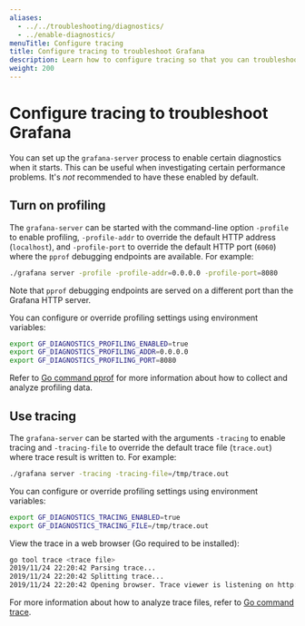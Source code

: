 ```yaml
---
aliases:
  - ../../troubleshooting/diagnostics/
  - ../enable-diagnostics/
menuTitle: Configure tracing
title: Configure tracing to troubleshoot Grafana
description: Learn how to configure tracing so that you can troubleshoot Grafana.
weight: 200
---
```


# Configure tracing to troubleshoot Grafana

You can set up the `grafana-server` process to enable certain diagnostics when it starts. This can be useful
when investigating certain performance problems. It's _not_ recommended to have these enabled by default.

## Turn on profiling

The `grafana-server` can be started with the command-line option `-profile` to enable profiling, `-profile-addr` to override the default HTTP address (`localhost`), and
`-profile-port` to override the default HTTP port (`6060`) where the `pprof` debugging endpoints are available. For example:

```bash
./grafana server -profile -profile-addr=0.0.0.0 -profile-port=8080
```

Note that `pprof` debugging endpoints are served on a different port than the Grafana HTTP server.

You can configure or override profiling settings using environment variables:

```bash
export GF_DIAGNOSTICS_PROFILING_ENABLED=true
export GF_DIAGNOSTICS_PROFILING_ADDR=0.0.0.0
export GF_DIAGNOSTICS_PROFILING_PORT=8080
```

Refer to [Go command pprof](https://golang.org/cmd/pprof/) for more information about how to collect and analyze profiling data.

## Use tracing

The `grafana-server` can be started with the arguments `-tracing` to enable tracing and `-tracing-file` to override the default trace file (`trace.out`) where trace result is written to. For example:

```bash
./grafana server -tracing -tracing-file=/tmp/trace.out
```

You can configure or override profiling settings using environment variables:

```bash
export GF_DIAGNOSTICS_TRACING_ENABLED=true
export GF_DIAGNOSTICS_TRACING_FILE=/tmp/trace.out
```

View the trace in a web browser (Go required to be installed):

```bash
go tool trace <trace file>
2019/11/24 22:20:42 Parsing trace...
2019/11/24 22:20:42 Splitting trace...
2019/11/24 22:20:42 Opening browser. Trace viewer is listening on http://127.0.0.1:39735
```

For more information about how to analyze trace files, refer to [Go command trace](https://golang.org/cmd/trace/).
